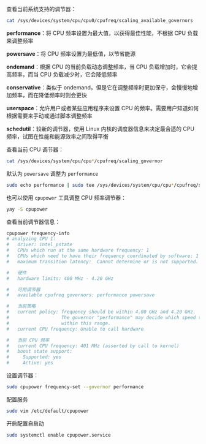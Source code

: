 查看当前系统支持的调节器：

```sh
cat /sys/devices/system/cpu/cpu0/cpufreq/scaling_available_governors
```

**performance**：将 CPU 频率设置为最大值，以获得最佳性能，不根据 CPU 负载来调整频率

**powersave**：将 CPU 频率设置为最低值，以节省能源

**ondemand**：根据 CPU 的当前负载动态调整频率，当 CPU 负载增加时，它会提高频率，而当 CPU 负载减少时，它会降低频率

**conservative**：类似于 ondemand，但是它在调整频率时更加保守，会慢慢地增加频率，而在降低频率时则会更快

**userspace**：允许用户或者某些应用程序来设置 CPU 的频率。需要用户知道如何根据需要来手动或通过脚本调整频率

**schedutil**：较新的调节器，使用 Linux 内核的调度器信息来决定最合适的 CPU 频率，试图在性能和能源效率之间取得平衡

查看当前 CPU 调节器：

```sh
cat /sys/devices/system/cpu/cpu*/cpufreq/scaling_governor
```

默认为 `powersave` 调整为 `performance`

```sh
sudo echo performance | sudo tee /sys/devices/system/cpu/cpu*/cpufreq/scaling_governor
```

也可以使用 `cpupower` 工具调整 CPU 频率调节器：

```sh
yay -S cpupower
```

查看当前调节器信息：

```sh
cpupower frequency-info
# analyzing CPU 1:
#   driver: intel_pstate
#   CPUs which run at the same hardware frequency: 1
#   CPUs which need to have their frequency coordinated by software: 1
#   maximum transition latency:  Cannot determine or is not supported.

#   硬件
#   hardware limits: 400 MHz - 4.20 GHz

#   可用调节器
#   available cpufreq governors: performance powersave

#   当前策略
#   current policy: frequency should be within 4.00 GHz and 4.20 GHz.
#                   The governor "performance" may decide which speed to use
#                   within this range.
#   current CPU frequency: Unable to call hardware

#   当前 CPU 频率
#   current CPU frequency: 401 MHz (asserted by call to kernel)
#   boost state support:
#     Supported: yes
#     Active: yes
```

设置调节器：

```sh
sudo cpupower frequency-set --governor performance
```

配置服务

```sh
sudo vim /etc/default/cpupower
```

开启配置自启动

```sh
sudo systemctl enable cpupower.service
```

